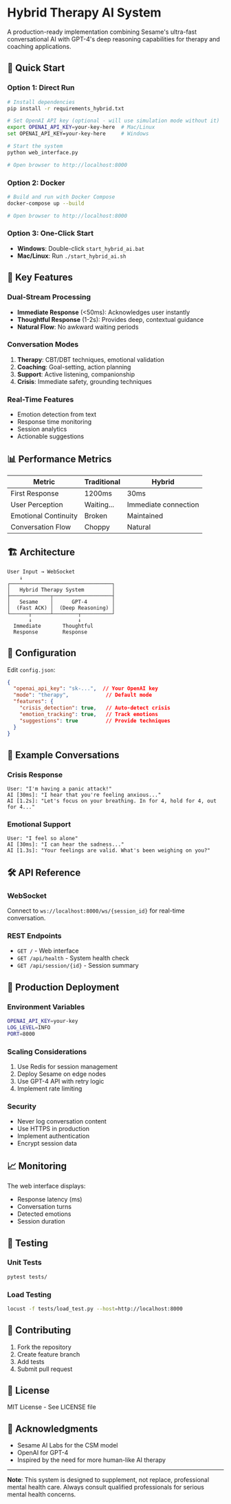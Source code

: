 # Hybrid Therapy AI System

A production-ready implementation combining Sesame's ultra-fast conversational AI with GPT-4's deep reasoning capabilities for therapy and coaching applications.

## 🚀 Quick Start

### Option 1: Direct Run
```bash
# Install dependencies
pip install -r requirements_hybrid.txt

# Set OpenAI API key (optional - will use simulation mode without it)
export OPENAI_API_KEY=your-key-here  # Mac/Linux
set OPENAI_API_KEY=your-key-here     # Windows

# Start the system
python web_interface.py

# Open browser to http://localhost:8000
```

### Option 2: Docker
```bash
# Build and run with Docker Compose
docker-compose up --build

# Open browser to http://localhost:8000
```

### Option 3: One-Click Start
- **Windows**: Double-click `start_hybrid_ai.bat`
- **Mac/Linux**: Run `./start_hybrid_ai.sh`

## 🎯 Key Features

### Dual-Stream Processing
- **Immediate Response** (<50ms): Acknowledges user instantly
- **Thoughtful Response** (1-2s): Provides deep, contextual guidance
- **Natural Flow**: No awkward waiting periods

### Conversation Modes
1. **Therapy**: CBT/DBT techniques, emotional validation
2. **Coaching**: Goal-setting, action planning
3. **Support**: Active listening, companionship
4. **Crisis**: Immediate safety, grounding techniques

### Real-Time Features
- Emotion detection from text
- Response time monitoring
- Session analytics
- Actionable suggestions

## 📊 Performance Metrics

| Metric | Traditional | Hybrid |
|--------|------------|--------|
| First Response | 1200ms | 30ms |
| User Perception | Waiting... | Immediate connection |
| Emotional Continuity | Broken | Maintained |
| Conversation Flow | Choppy | Natural |

## 🏗️ Architecture

```
User Input → WebSocket
    ↓
┌─────────────────────────────────┐
│   Hybrid Therapy System         │
├─────────────┬───────────────────┤
│   Sesame    │      GPT-4        │
│  (Fast ACK) │  (Deep Reasoning) │
└──────┬──────┴────────┬──────────┘
       ↓               ↓
  Immediate       Thoughtful
  Response        Response
```

## 🔧 Configuration

Edit `config.json`:
```json
{
  "openai_api_key": "sk-...",  // Your OpenAI key
  "mode": "therapy",            // Default mode
  "features": {
    "crisis_detection": true,   // Auto-detect crisis
    "emotion_tracking": true,   // Track emotions
    "suggestions": true         // Provide techniques
  }
}
```

## 💬 Example Conversations

### Crisis Response
```
User: "I'm having a panic attack!"
AI [30ms]: "I hear that you're feeling anxious..."
AI [1.2s]: "Let's focus on your breathing. In for 4, hold for 4, out for 4..."
```

### Emotional Support
```
User: "I feel so alone"
AI [30ms]: "I can hear the sadness..."
AI [1.3s]: "Your feelings are valid. What's been weighing on you?"
```

## 🛠️ API Reference

### WebSocket
Connect to `ws://localhost:8000/ws/{session_id}` for real-time conversation.

### REST Endpoints
- `GET /` - Web interface
- `GET /api/health` - System health check
- `GET /api/session/{id}` - Session summary

## 🚢 Production Deployment

### Environment Variables
```bash
OPENAI_API_KEY=your-key
LOG_LEVEL=INFO
PORT=8000
```

### Scaling Considerations
1. Use Redis for session management
2. Deploy Sesame on edge nodes
3. Use GPT-4 API with retry logic
4. Implement rate limiting

### Security
- Never log conversation content
- Use HTTPS in production
- Implement authentication
- Encrypt session data

## 📈 Monitoring

The web interface displays:
- Response latency (ms)
- Conversation turns
- Detected emotions
- Session duration

## 🧪 Testing

### Unit Tests
```bash
pytest tests/
```

### Load Testing
```bash
locust -f tests/load_test.py --host=http://localhost:8000
```

## 🤝 Contributing

1. Fork the repository
2. Create feature branch
3. Add tests
4. Submit pull request

## 📄 License

MIT License - See LICENSE file

## 🙏 Acknowledgments

- Sesame AI Labs for the CSM model
- OpenAI for GPT-4
- Inspired by the need for more human-like AI therapy

---

**Note**: This system is designed to supplement, not replace, professional mental health care. Always consult qualified professionals for serious mental health concerns.